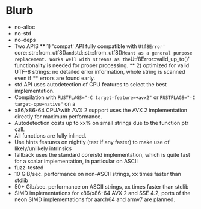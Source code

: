 # Blurb
* no-alloc
* no-std
* no-deps
* Two APIS
** 1) 'compat' API fully compatible with `Utf8Error' `core::str::from_utf8()` and `std::str::from_utf8()`
      Meant as a general purpose replacement. Works well with streams as the `Utf8Error::valid_up_to()'
      functionality is needed for proper processing.
** 2) optimized for valid UTF-8 strings: no detailed error information, whole string is scanned even if
**    errors are found early.
* std API uses autodetection of CPU features to select the best implementation.
* Compilation with `RUSTFLAGS="-C target-feature=+avx2"` or  `RUSTFLAGS="-C target-cpu=native"` on a
* x86/x86-64 CPUAwith AVX 2 support uses the AVX 2 implementation directly for maximum performance.
* Autodetection costs up to xx% on small strings due to the function ptr call.
* All functions are fully inlined.
* Use hints features on nightly (test if any faster) to make use of likely/unlikely intrinsics
* fallback uses the standard core/std implementation, which is quite fast for a scalar implementation, in particular on ASCII
* fuzz-tested
* 10 GiB/sec. performance on non-ASCII strings, xx times faster than stdlib
* 50+ Gib/sec. performance on ASCII strings, xx times faster than stdlib
* SIMD implementations for x86/x86-64 AVX 2 and SSE 4.2, ports of the neon SIMD implementations for aarch64 and armv7 are planned.